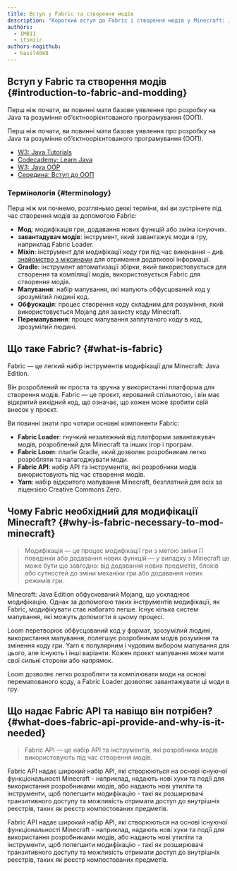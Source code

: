 ```yaml
---
title: Вступ у Fabric та створення модів
description: "Короткий вступ до Fabric і створення модів у Minecraft: Java Edition."
authors:
  - IMB11
  - itsmiir
authors-nogithub:
  - basil4088
---
```


## Вступ у Fabric та створення модів {#introduction-to-fabric-and-modding}

Перш ніж почати, ви повинні мати базове уявлення про розробку на Java та розуміння об’єктноорієнтованого програмування (ООП).

Перш ніж почати, ви повинні мати базове уявлення про розробку на Java та розуміння об’єктноорієнтованого програмування (ООП).

- [W3: Java Tutorials](https://www.w3schools.com/java/)
- [Codecademy: Learn Java](https://www.codecademy.com/learn/learn-java)
- [W3: Java OOP](https://www.w3schools.com/java/java_oop.asp)
- [Середина: Вступ до ООП](https://medium.com/@Adekola_Olawale/beginners-guide-to-object-oriented-programming-a94601ea2fbd)

### Термінологія {#terminology}

Перш ніж ми почнемо, розгляньмо деякі терміни, які ви зустрінете під час створення модів за допомогою Fabric:

- **Мод**: модифікація гри, додавання нових функцій або зміна існуючих.
- **завантадувач модів**: інструмент, який завантажує моди в гру, наприклад Fabric Loader.
- **Mixin**: інструмент для модифікації коду гри під час виконання – див. [знайомство з міксинами](https://fabricmc.net/wiki/tutorial:mixin_introduction) для отримання додаткової інформації.
- **Gradle**: інструмент автоматизації збірки, який використовується для створення та компіляції модів, використовується Fabric для створення модів.
- **Мапування**: набір мапування, які мапують обфусцований код у зрозумілий людині код.
- **Обфускація**: процес створення коду складним для розуміння, який використовується Mojang для захисту коду Minecraft.
- **Перемапування**: процес мапування заплутаного коду в код, зрозумілий людині.

## Що таке Fabric? {#what-is-fabric}

Fabric — це легкий набір інструментів модифікації для Minecraft: Java Edition.

Він розроблений як проста та зручна у використанні платформа для створення модів. Fabric — це проєкт, керований спільнотою, і він має відкритий вихідний код, що означає, що кожен може зробити свій внесок у проєкт.

Ви повинні знати про чотири основні компоненти Fabric:

- **Fabric Loader**: гнучкий незалежний від платформи завантажувач модів, розроблений для Minecraft та інших ігор і програм.
- **Fabric Loom**: плаґін Gradle, який дозволяє розробникам легко розробляти та налагоджувати моди.
- **Fabric API**: набір API та інструментів, які розробники модів використовують під час створення модів.
- **Yarn**: набір відкритого мапування Minecraft, безплатний для всіх за ліцензією Creative Commons Zero.

## Чому Fabric необхідний для модифікації Minecraft? {#why-is-fabric-necessary-to-mod-minecraft}

> Модифікація — це процес модифікації гри з метою зміни її поведінки або додавання нових функцій — у випадку з Minecraft це може бути що завгодно: від додавання нових предметів, блоків або сутностей до зміни механіки гри або додавання нових режимів гри.

Minecraft: Java Edition обфускований Mojang, що ускладнює модифікацію. Однак за допомогою таких інструментів модифікації, як Fabric, модифікувати стає набагато легше. Існує кілька систем мапування, які можуть допомогти в цьому процесі.

Loom перетворює обфусцований код у формат, зрозумілий людині, використання мапування, полегшує розробникам модів розуміння та змінення коду гри. Yarn є популярним і чудовим вибором мапування для цього, але існують і інші варіанти. Кожен проєкт мапування може мати свої сильні сторони або напрямок.

Loom дозволяє легко розробляти та компілювати моди на основі перемапованого коду, а Fabric Loader дозволяє завантажувати ці моди в гру.

## Що надає Fabric API та навіщо він потрібен? {#what-does-fabric-api-provide-and-why-is-it-needed}

> Fabric API — це набір API та інструментів, які розробники модів використовують під час створення модів.

Fabric API надає широкий набір API, які створюються на основі існуючої функціональності Minecraft - наприклад, надають нові хуки та події для використання розробниками модів, або надають нові утиліти та інструменти, щоб полегшити модифікацію - такі як розширювачі транзитивного доступу та можливість отримати доступ до внутрішніх реєстрів, таких як реєстр компостованих предметів.

Fabric API надає широкий набір API, які створюються на основі існуючої функціональності Minecraft - наприклад, надають нові хуки та події для використання розробниками модів, або надають нові утиліти та інструменти, щоб полегшити модифікацію - такі як розширювачі транзитивного доступу та можливість отримати доступ до внутрішніх реєстрів, таких як реєстр компостованих предметів.

